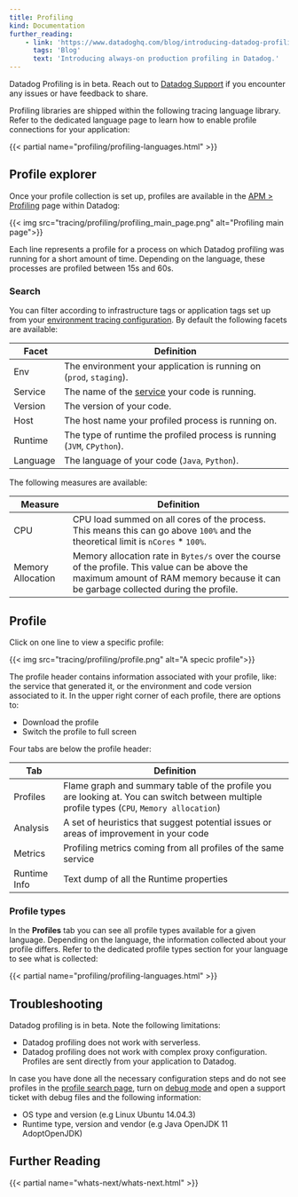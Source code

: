 ```yaml
---
title: Profiling
kind: Documentation
further_reading:
    - link: 'https://www.datadoghq.com/blog/introducing-datadog-profiling/'
      tags: 'Blog'
      text: 'Introducing always-on production profiling in Datadog.'
---
```


<div class="alert alert-info">
Datadog Profiling is in beta. Reach out to <a href="/help/">Datadog Support</a> if you encounter any issues or have feedback to share.
</div>

Profiling libraries are shipped within the following tracing language library. Refer to the dedicated language page to learn how to enable profile connections for your application:

{{< partial name="profiling/profiling-languages.html" >}}

## Profile explorer

Once your profile collection is set up, profiles are available in the [APM > Profiling][1] page within Datadog:

{{< img src="tracing/profiling/profiling_main_page.png" alt="Profiling main page">}}

Each line represents a profile for a process on which Datadog profiling was running for a short amount of time. Depending on the language, these processes are profiled between 15s and 60s.

### Search

You can filter according to infrastructure tags or application tags set up from your [environment tracing configuration][2]. By default the following facets are available:

|  Facet   |  Definition                                                             |
| -------- | ----------------------------------------------------------------------- |
| Env      | The environment your application is running on (`prod`, `staging`).     |
| Service  | The name of the [service][3] your code is running.                      |
| Version  | The version of your code.                                               |
| Host     | The host name your profiled process is running on.                      |
| Runtime  | The type of runtime the profiled process is running (`JVM`, `CPython`). |
| Language | The language of your code (`Java`, `Python`).                           |

The following measures are available:

|  Measure          | Definition                                                                                                                                                                          |
| ----------------- | ----------------------------------------------------------------------------------------------------------------------------------------------------------------------------------- |
| CPU               | CPU load summed on all cores of the process. This means this can go above `100%` and the theoretical limit is `nCores` \* `100%`.                                                    |
| Memory Allocation | Memory allocation rate in `Bytes/s` over the course of the profile. This value can be above the maximum amount of RAM memory because it can be garbage collected during the profile. |

## Profile

Click on one line to view a specific profile:

{{< img src="tracing/profiling/profile.png" alt="A specic profile">}}

The profile header contains information associated with your profile, like: the service that generated it, or the environment and code version associated to it. In the upper right corner of each profile, there are options to:

- Download the profile
- Switch the profile to full screen

Four tabs are below the profile header:

| Tab          |  Definition                                                                                                                                 |
| ------------ | ------------------------------------------------------------------------------------------------------------------------------------------- |
| Profiles     | Flame graph and summary table of the profile you are looking at. You can switch between multiple profile types (`CPU`, `Memory allocation`) |
| Analysis     | A set of heuristics that suggest potential issues or areas of improvement in your code                                                      |
| Metrics      | Profiling metrics coming from all profiles of the same service                                                                              |
| Runtime Info | Text dump of all the Runtime properties                                                                                                     |

### Profile types

In the **Profiles** tab you can see all profile types available for a given language. Depending on the language, the information collected about your profile differs. Refer to the dedicated profile types section for your language to see what is collected:

{{< partial name="profiling/profiling-languages.html" >}}

## Troubleshooting

Datadog profiling is in beta. Note the following limitations:

- Datadog profiling does not work with serverless.
- Datadog profiling does not work with complex proxy configuration. Profiles are sent directly from your application to Datadog.

In case you have done all the necessary configuration steps and do not see profiles in the [profile search page](#search-profiles), turn on [debug mode][4] and open a support ticket with debug files and the following information:

- OS type and version (e.g Linux Ubuntu 14.04.3)
- Runtime type, version and vendor (e.g Java OpenJDK 11 AdoptOpenJDK)

## Further Reading

{{< partial name="whats-next/whats-next.html" >}}

[1]: https://app.datadoghq.com/profiling
[2]: /tracing/send_traces/#configure-your-environment
[3]: /tracing/visualization/#services
[4]: /tracing/troubleshooting/#tracer-debug-mode
